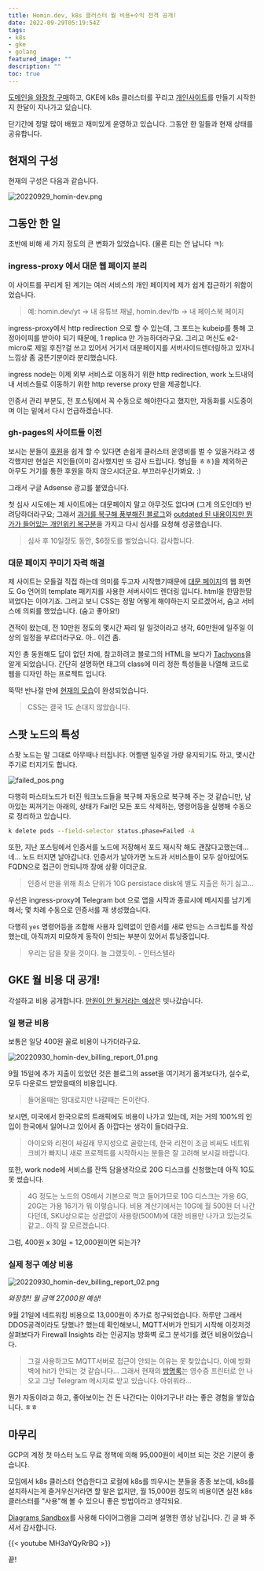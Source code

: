 ```yaml
---
title: Homin.dev, k8s 클러스터 월 비용+수익 전격 공개!
date: 2022-09-29T05:19:54Z
tags:
- k8s
- gke
- golang
featured_image: ""
description: ""
toc: true
---
```


[도메인을 와장창 구매](https://homin.dev/asset/blog/img/20220903_homin-dev_domain_godday.png)하고,
GKE에 k8s 클러스터를 꾸리고 [개인사이트](https://homin.dev/blog/post/20220908_homin-dev_with_k8s/)를 만들기
시작한 지 한달이 지나가고 있습니다.

단기간에 정말 많이 배웠고 재미있게 운영하고 있습니다.
그동안 한 일들과 현재 상태를 공유합니다.

## 현재의 구성

현재의 구성은 다음과 같습니다.

![20220929_homin-dev.png](https://homin.dev/asset/blog/img/20220929_homin-dev.png)


## 그동안 한 일

초반에 비해 세 가지 정도의 큰 변화가 있었습니다. (물론 티는 안 납니다 ㅋ):

### ingress-proxy 에서 대문 웹 페이지 분리

이 사이트를 꾸리게 된 계기는 여러 서비스의 개인 페이지에 제가 쉽게 접근하기 위함이었습니다.

> 예: homin.dev/yt -> 내 유튜브 채널, homin.dev/fb -> 내 페이스북 페이지

ingress-proxy에서 http redirection 으로 할 수 있는데, 그 포드는 kubeip를 통해 고정아이피를 받아야 되기 때문에,
1 replica 만 가능하더라구요. 그리고 머신도 e2-micro로 제일 후진?걸 쓰고 있어서 거기서 대문페이지를
서버사이드렌더링하고 있자니 느낌상 좀 굼뜬기분이라 분리했습니다.

ingress node는 이제 외부 서비스로 이동하기 위한 http redirection, work 노드내의 내 서비스들로 이동하기 위한
http reverse proxy 만을 제공합니다.

인증서 관리 부분도, 전 포스팅에서 꼭 수동으로 해야한다고 했지만, 자동화를 시도중이며 이는 밑에서 다시 언급하겠습니다.

### gh-pages의 사이트들 이전

보시는 분들이 [후원](https://homin.dev/support)을 쉽게 할 수 있다면 손쉽게 클러스터 운영비를 벌 수 있을거라고 생각했지만
현실은 지인들(이미 감사했지만 또 감사 드립니다. 형님들 ㅎㅎ)을 제외하곤 아무도 거기를 통한 후원을 하지 않으시더군요. 부끄러우신가봐요. :)

그래서 구글 Adsense 광고를 붙였습니다.

첫 심사 시도에는 제 사이트에는 대문페이지 말고 아무것도 없다며 (그게 의도인데!) 반려당하더라구요;
그래서 [과거를 복구해 풍부해진 블로그](https://homin.dev/blog/post/20220916_restore_suapapas_blog/)와
[outdated 된 내용이지만 뭔가가 들어있는 개인위키 복구분](https://homin.dev/blog/post/20220914_reopen_wiki/)을
가지고 다시 심사를 요청해 성공했습니다.

> 심사 후 10일정도 동안, $6정도를 벌었습니다. 감사합니다.


### 대문 페이지 꾸미기 자력 해결

제 사이트는 모들걸 직접 하는데 의미를 두고자 시작했기때문에 [대문 페이지](http://homin.dev)의 웹 화면도 Go 언어의 template 패키지를 사용한
서버사이드 렌더링 입니다. html을 한땀한땀 꾀었다는 이야기죠.
그러고 보니 CSS는 정말 어떻게 해야하는지 모르겠어서, 숨고 서비스에 의뢰를 했었습니다. (숨고 좋아요!)

견적이 왔는데, 전 10만원 정도의 몇시간 짜리 일 일것이라고 생각, 60만원에 일주일 이상의 일정을 부르더라구요. 아.. 이건 좀.

지인 총 동원해도 답이 없던 차에, 참고하려고 블로그의 HTML을 보다가 [Tachyons](http://tachyons.io/)을 알게 되었습니다.
간단히 설명하면 태그의 class에 미리 정한 특성들을 나열해 코드로 웹을 디자인 하는 프로젝트 입니다.

뚝딱! 반나절 만에 [현재의 모습](https://homin.dev/asset/blog/img/20220930_homin-dev_ingress.png)이 완성되었습니다.

> CSS는 결국 1도 손대지 않았습니다.


## 스팟 노드의 특성

스팟 노드는 말 그대로 아무때나 터집니다. 어쩔땐 일주일 가량 유지되기도 하고, 몇시간 주기로 터지기도 합니다.

![failed_pos.png](https://homin.dev/asset/blog/img/failed_pos.png)

다행히 마스터노드가 터진 워크노드들을 복구해 자동으로 복구해 주는 것 같습니만,
남아있는 찌꺼기는 아래의, 상태가 Fail인 모든 포드 삭제하는, 명령어등을 실행해 수동으로 정리하고 있습니다.

```bash
k delete pods --field-selector status.phase=Failed -A
```

또한, 지난 포스팅에서 인증서를 노드에 저장해서 포드 재시작 해도 괜찮다고했는데... 네...
노드 터지면 날아갑니다.
인증서가 날아가면 노드과 서비스들이 모두 살아있어도 FQDN으로 접근이 안되니까 장애 상황 이더군요.

> 인증서 만을 위해 최소 단위가 10G persistace disk에 별도 지출은 하기 싫고...

우선은 ingress-proxy에 Telegram bot 으로 앱을 시작과 종료시에 메시지를 남기게 해서;
몇 차례 수동으로 인증서를 재 생성했습니다.

다행히 `yes` 명령어등을 조합해 사용자 입력없이 인증서를 새로 만드는 스크립트를 작성했는데,
아직까지 미묘하게 동작이 안되는 부분이 있어서 튜닝중입니다.

> 우리는 답을 찾을 것이다. 늘 그랬듯이. - 인터스텔라


## GKE 월 비용 대 공개!

각설하고 비용 공개합니다.
[만원이 안 될거라는 예상](https://homin.dev/asset/blog/img/homin_dev_gke_price_estimation.png)은 빗나갔습니다.

### 일 평균 비용

보통은 일당 400원 꼴로 비용이 나가더라구요.

![20220930_homin-dev_billing_report_01.png](https://homin.dev/asset/blog/img/20220930_homin-dev_billing_report_01.png)

9월 15일에 추가 지출이 있었던 것은 블로그의 asset을 여기저기 옮겨보다가, 실수로, 모두 다운로드 받았을때의 비용입니다.

> 들어올때는 맘대로지만 나갈때는 돈이란다.

보시면, 미국에서 한국으로의 트래픽에도 비용이 나가고 있는데, 저는 거의 100%의 인입이 한국에서 일어나고 있어서 좀 아깝다는 생각이 들더라구요.

> 아이오와 리젼이 싸길래 무지성으로 골랐는데, 한국 리전이 조금 비싸도 네트워크비가 빠지니
> 새로 프로젝트를 시작하시는 분들은 잘 고려해 보시길 바랍니다.

또한, work node에 서비스를 잔뜩 담을생각으로 20G 디스크를 신청했는데 아직 1G도 못 썼습니다.

> 4G 정도는 노드의 OS에서 기본으로 먹고 들어가므로 10G 디스크는 가용 6G, 20G는 가용 16기가 뭐 이렇습니다.
> 비용 계산기에서는 10G에 월 500원 더 나간다던데,
> SKU상으로는 상관없이 사용량(500M)에 대한 비용만 나가고 있는것도 같고.. 아직 잘 모르겠습니다.

그럼, 400원 x 30일 = 12,000원이면 되는가?

### 실제 청구 예상 비용

![20220930_homin-dev_billing_report_02.png](https://homin.dev/asset/blog/img/20220930_homin-dev_billing_report_02.png)

*와장창!! 월 금액 27,000원 예상!*

9월 21일에 네트워킹 비용으로 13,000원이 추가로 청구되었습니다. 하루만 그래서 DDOS공격이라도 당했나? 했는데
확인해보니, MQTT서버가 안되기 시작해 이것저것 살펴보다가 Firewall Insights 라는 인공지능 방화벽 로그 분석기를 켰던 비용이었습니다.

> 그걸 사용하고도 MQTT서버로 접근이 안되는 이유는 못 찾았습니다. 아예 방화벽에 hit가 안되는 것 같습니다...
> 그래서 현재의 [방명록](https://homin.dev/gb)는 영수증 프린터로 안 나오고 그냥 Telegram 메시지로 받고 있습니다. 아쉬워라...

뭔가 자동이라고 하고, 좋아보이는 건 돈 나간다는 이야기구나! 라는 좋은 경험을 쌓았습니다. ㅎㅎ


## 마무리

GCP의 계정 첫 마스터 노드 무료 정책에 의해 95,000원이 세이브 되는 것은 기분이 좋습니다.

모임에서 k8s 클러스터 연습한다고 로컬에 k8s를 띄우시는 분들을 종종 보는데, k8s를 설치하시는게 즐거우신거라면 할 말은 없지만,
월 15,000원 정도의 비용이면 실전 k8s 클러스터를 "사용"해 볼 수 있으니 좋은 방법이라고 생각되요.

[Diagrams Sandbox](https://homin.dev/dsb/)를 사용해 다이어그램을 그리며 설명한 영상 남깁니다. 긴 글 봐 주셔서 감사합니다.

{{< youtube MH3aYQyRrBQ >}}

끝!